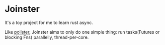 # Joinster

It's a toy project for me to learn rust async.

Like [pollster](https://github.com/zesterer/pollster), Joinster aims to only do one simple thing: run tasks(Futures or blocking Fns) parallelly, thread-per-core.
